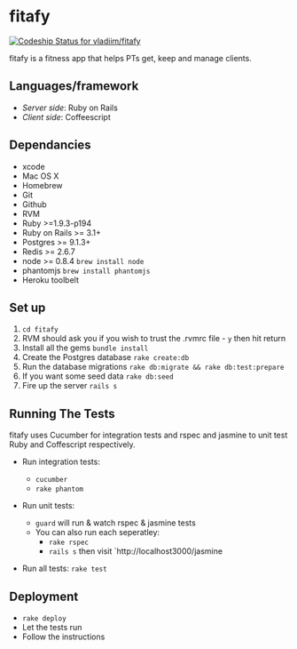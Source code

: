 # fitafy

[ ![Codeship Status for vladiim/fitafy](https://www.codeship.io/projects/5fb28c70-58aa-0130-9807-123138152df8/status?branch=master)](https://www.codeship.io/projects/1511)

<!-- ![](./app/assets/images/logo_on_black_v01.jpeg) -->

fitafy is a fitness app that helps PTs get, keep and manage clients.

## Languages/framework

* _Server side_: Ruby on Rails
* _Client side_: Coffeescript

## Dependancies

* xcode
* Mac OS X
* Homebrew
* Git
* Github
* RVM
* Ruby            >=1.9.3-p194
* Ruby on Rails   >= 3.1+
* Postgres        >= 9.1.3+
* Redis           >= 2.6.7
* node            >= 0.8.4 `brew install node`
* phantomjs       `brew install phantomjs`
* Heroku toolbelt

## Set up

1. `cd fitafy`
2. RVM should ask you if you wish to trust the .rvmrc file - `y` then hit return
3. Install all the gems `bundle install`
4. Create the Postgres database `rake create:db`
5. Run the database migrations `rake db:migrate && rake db:test:prepare`
6. If you want some seed data `rake db:seed`
7. Fire up the server `rails s`

## Running The Tests

fitafy uses Cucumber for integration tests and rspec and jasmine to unit test Ruby and Coffescript respectively.

* Run integration tests:
	- `cucumber`
	- `rake phantom`

* Run unit tests:
    - `guard` will run & watch rspec & jasmine tests
    - You can also run each seperatley:
    	* `rake rspec`
    	* `rails s` then visit `http://localhost3000/jasmine
* Run all tests: `rake test`

## Deployment

* `rake deploy`
* Let the tests run
* Follow the instructions